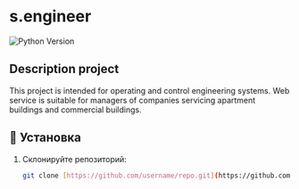 # s.engineer
![Python Version](https://img.shields.io/badge/python-3.8-blue)
## Description project
This project is intended for operating and control engineering systems.
Web service is suitable for managers of companies servicing apartment
buildings and commercial buildings.
## 🚀 Установка

1. Склонируйте репозиторий:
    ```bash
    git clone [https://github.com/username/repo.git](https://github.com/C0DE01WIZARD/s.engineer_SMLT_Django.git)
    ```
